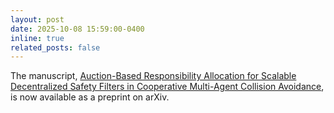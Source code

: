 ```yaml
---
layout: post
date: 2025-10-08 15:59:00-0400
inline: true
related_posts: false
---
```

The manuscript, [Auction-Based Responsibility Allocation for Scalable Decentralized Safety Filters in Cooperative Multi-Agent Collision Avoidance](https://arxiv.org/abs/2510.21546), is now available as a preprint on arXiv.
